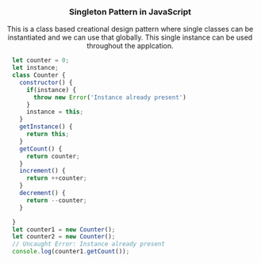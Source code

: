 <div align="center">
	<h3>Singleton Pattern in JavaScript</h3>
  <p> This is a class based creational design pattern where single classes can be instantiated and we can use that globally. This single instance can be used throughout the applcation.</p>
</div>

```js
  let counter = 0;
  let instance;
  class Counter {
    constructor() {
      if(instance) {
        throw new Error('Instance already present')
      }
      instance = this;
    }
    getInstance() {
      return this;
    }
    getCount() {
      return counter;
    }
    increment() {
      return ++counter;
    }
    decrement() {
      return --counter;
    }

  }
  let counter1 = new Counter();
  let counter2 = new Counter();
  // Uncaught Error: Instance already present
  console.log(counter1.getCount());
```